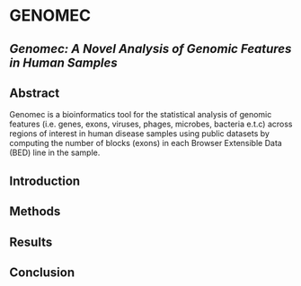 # GENOMEC
## <i>Genomec: A Novel Analysis of Genomic Features in Human Samples</i>
## Abstract
Genomec is a bioinformatics tool for the statistical analysis of genomic features (i.e. genes, exons, viruses, phages, microbes, bacteria e.t.c)
 across regions of interest in human disease samples using public datasets by computing the number of blocks (exons) 
in each Browser Extensible Data (BED) line in the sample.

## Introduction


## Methods


## Results


## Conclusion
